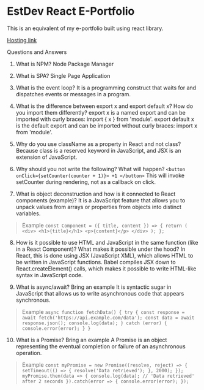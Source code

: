# EstDev React E-Portfolio

This is an equivalent of my e-portfolio built using react library.

[Hosting link](https://calvinsendawula.github.io/estdev-react-e-portfolio/)

Questions and Answers
1. What is NPM?
Node Package Manager

2. What is SPA?
Single Page Application

3. What is the event loop?
It is a programming construct that waits for and dispatches events or messages in a program.

4. What is the difference between export x and export default x? How do you import them differently?
export x is a named export and can be imported with curly braces: import { x } from 'module'.
export default x is the default export and can be imported without curly braces: import x from 'module'.

5. Why do you use className as a property in React and not class?
Because class is a reserved keyword in JavaScript, and JSX is an extension of JavaScript.

6. Why should you not write the following? What will happen?
   `<button onClick={setCounter(counter + 1)}> +1 </button>`
This will invoke setCounter during rendering, not as a callback on click.

7. What is object deconstruction and how is it connected to React components (example)?
It is a JavaScript feature that allows you to unpack values from arrays or properties from objects into distinct variables.
> Example
`const Component = ({ title, content }) => {
    return (
      <div>
        <h1>{title}</h1>
        <p>{content}</p>
      </div>
    );
  };`

8. How is it possible to use HTML and JavaScript in the same function (like in a React Component)? What makes it possible under the hood?
In React, this is done using JSX (JavaScript XML), which allows HTML to be written in JavaScript functions.
Babel compiles JSX down to React.createElement() calls, which makes it possible to write HTML-like syntax in JavaScript code.

9. What is async/await? Bring an example
It is syntactic sugar in JavaScript that allows us to write asynchronous code that appears synchronous.
> Example
> `async function fetchData() {
    try {
      const response = await fetch('https://api.example.com/data');
      const data = await response.json();
      console.log(data);
    } catch (error) {
      console.error(error);
    }
  }
  `

10. What is a Promise? Bring an example
A Promise is an object representing the eventual completion or failure of an asynchronous operation.
> Example
> `const myPromise = new Promise((resolve, reject) => {
    setTimeout(() => {
      resolve('Data retrieved');
    }, 2000);
  });
  myPromise.then(data => {
    console.log(data); // 'Data retrieved' after 2 seconds
  }).catch(error => {
    console.error(error);
  });`
